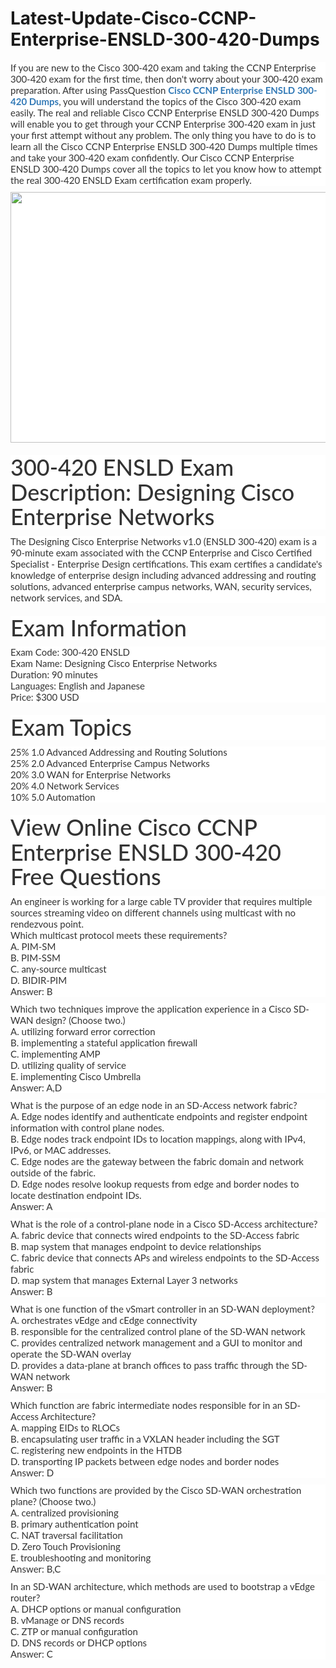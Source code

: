 # Latest-Update-Cisco-CCNP-Enterprise-ENSLD-300-420-Dumps
<p>
	<span style="font-size:12px;font-weight:normal;">
	<p style="box-sizing:border-box;margin-top:0px;margin-bottom:10px;color:#333333;font-family:Lato;font-size:15px;white-space:normal;background-color:#FFFFFF;">
		If you are new to the Cisco 300-420 exam and taking the CCNP Enterprise 300-420 exam for the first time, then don't worry about your 300-420 exam preparation. After using PassQuestion&nbsp;<span style="box-sizing:border-box;font-weight:700;"><a href="https://www.passquestion.com/300-420.html" style="box-sizing:border-box;background-color:transparent;color:#337AB7;text-decoration-line:none;">Cisco CCNP Enterprise ENSLD 300-420 Dumps</a></span>, you will understand the topics of the Cisco 300-420 exam easily. The real and reliable Cisco CCNP Enterprise ENSLD 300-420 Dumps will enable you to get through your CCNP Enterprise 300-420 exam in just your first attempt without any problem. The only thing you have to do is to learn all the Cisco CCNP Enterprise ENSLD 300-420 Dumps multiple times and take your 300-420 exam confidently. Our Cisco CCNP Enterprise ENSLD 300-420 Dumps cover all the topics to let you know how to attempt the real 300-420 ENSLD Exam certification exam properly.
	</p>
	<p style="box-sizing:border-box;margin-top:0px;margin-bottom:10px;color:#333333;font-family:Lato;font-size:15px;white-space:normal;background-color:#FFFFFF;">
		<img alt="" src="https://www.passquestion.com/uploads/pqcom/images/20220719/97480f7894eef89da0e1fa50886916f6.png" style="box-sizing:border-box;vertical-align:middle;max-width:100%;height:401px;width:600px;" />
	</p>
	<h1 style="box-sizing:border-box;margin:20px 0px 10px;font-size:36px;font-family:Lato;font-weight:500;line-height:1.1;color:#333333;white-space:normal;background-color:#FFFFFF;">
		300-420 ENSLD Exam Description: Designing Cisco Enterprise Networks
	</h1>
	<p style="box-sizing:border-box;margin-top:0px;margin-bottom:10px;color:#333333;font-family:Lato;font-size:15px;white-space:normal;background-color:#FFFFFF;">
		The Designing Cisco Enterprise Networks v1.0 (ENSLD 300-420) exam is a 90-minute exam associated with the CCNP Enterprise and Cisco Certified Specialist - Enterprise Design certifications. This exam certifies a candidate's knowledge of enterprise design including advanced addressing and routing solutions, advanced enterprise campus networks, WAN, security services, network services, and SDA.
	</p>
	<h1 style="box-sizing:border-box;margin:20px 0px 10px;font-size:36px;font-family:Lato;font-weight:500;line-height:1.1;color:#333333;white-space:normal;background-color:#FFFFFF;">
		Exam Information
	</h1>
	<p style="box-sizing:border-box;margin-top:0px;margin-bottom:10px;color:#333333;font-family:Lato;font-size:15px;white-space:normal;background-color:#FFFFFF;">
		Exam Code: 300-420 ENSLD<br style="box-sizing:border-box;" />
Exam Name: Designing Cisco Enterprise Networks<br style="box-sizing:border-box;" />
Duration: 90 minutes<br style="box-sizing:border-box;" />
Languages: English and Japanese<br style="box-sizing:border-box;" />
Price: $300 USD
	</p>
	<h1 style="box-sizing:border-box;margin:20px 0px 10px;font-size:36px;font-family:Lato;font-weight:500;line-height:1.1;color:#333333;white-space:normal;background-color:#FFFFFF;">
		Exam Topics
	</h1>
	<p style="box-sizing:border-box;margin-top:0px;margin-bottom:10px;color:#333333;font-family:Lato;font-size:15px;white-space:normal;background-color:#FFFFFF;">
		25% 1.0 Advanced Addressing and Routing Solutions<br style="box-sizing:border-box;" />
25% 2.0 Advanced Enterprise Campus Networks<br style="box-sizing:border-box;" />
20% 3.0 WAN for Enterprise Networks<br style="box-sizing:border-box;" />
20% 4.0 Network Services<br style="box-sizing:border-box;" />
10% 5.0 Automation
	</p>
	<h1 style="box-sizing:border-box;margin:20px 0px 10px;font-size:36px;font-family:Lato;font-weight:500;line-height:1.1;color:#333333;white-space:normal;background-color:#FFFFFF;">
		View Online Cisco CCNP Enterprise ENSLD 300-420 Free Questions
	</h1>
	<p style="box-sizing:border-box;margin-top:0px;margin-bottom:10px;color:#333333;font-family:Lato;font-size:15px;white-space:normal;background-color:#FFFFFF;">
		An engineer is working for a large cable TV provider that requires multiple sources streaming video on different channels using multicast with no rendezvous point.&nbsp;<br style="box-sizing:border-box;" />
Which multicast protocol meets these requirements?&nbsp;<br style="box-sizing:border-box;" />
A. PIM-SM&nbsp;<br style="box-sizing:border-box;" />
B. PIM-SSM&nbsp;<br style="box-sizing:border-box;" />
C. any-source multicast&nbsp;<br style="box-sizing:border-box;" />
D. BIDIR-PIM&nbsp;<br style="box-sizing:border-box;" />
Answer: B
	</p>
	<p style="box-sizing:border-box;margin-top:0px;margin-bottom:10px;color:#333333;font-family:Lato;font-size:15px;white-space:normal;background-color:#FFFFFF;">
		Which two techniques improve the application experience in a Cisco SD-WAN design? (Choose two.)&nbsp;<br style="box-sizing:border-box;" />
A. utilizing forward error correction&nbsp;<br style="box-sizing:border-box;" />
B. implementing a stateful application firewall&nbsp;<br style="box-sizing:border-box;" />
C. implementing AMP&nbsp;<br style="box-sizing:border-box;" />
D. utilizing quality of service&nbsp;<br style="box-sizing:border-box;" />
E. implementing Cisco Umbrella&nbsp;<br style="box-sizing:border-box;" />
Answer: A,D
	</p>
	<p style="box-sizing:border-box;margin-top:0px;margin-bottom:10px;color:#333333;font-family:Lato;font-size:15px;white-space:normal;background-color:#FFFFFF;">
		What is the purpose of an edge node in an SD-Access network fabric?&nbsp;<br style="box-sizing:border-box;" />
A. Edge nodes identify and authenticate endpoints and register endpoint information with control plane nodes.&nbsp;<br style="box-sizing:border-box;" />
B. Edge nodes track endpoint IDs to location mappings, along with IPv4, IPv6, or MAC addresses.&nbsp;<br style="box-sizing:border-box;" />
C. Edge nodes are the gateway between the fabric domain and network outside of the fabric.&nbsp;<br style="box-sizing:border-box;" />
D. Edge nodes resolve lookup requests from edge and border nodes to locate destination endpoint IDs.&nbsp;<br style="box-sizing:border-box;" />
Answer: A
	</p>
	<p style="box-sizing:border-box;margin-top:0px;margin-bottom:10px;color:#333333;font-family:Lato;font-size:15px;white-space:normal;background-color:#FFFFFF;">
		What is the role of a control-plane node in a Cisco SD-Access architecture?&nbsp;<br style="box-sizing:border-box;" />
A. fabric device that connects wired endpoints to the SD-Access fabric&nbsp;<br style="box-sizing:border-box;" />
B. map system that manages endpoint to device relationships&nbsp;<br style="box-sizing:border-box;" />
C. fabric device that connects APs and wireless endpoints to the SD-Access fabric&nbsp;<br style="box-sizing:border-box;" />
D. map system that manages External Layer 3 networks&nbsp;<br style="box-sizing:border-box;" />
Answer: B
	</p>
	<p style="box-sizing:border-box;margin-top:0px;margin-bottom:10px;color:#333333;font-family:Lato;font-size:15px;white-space:normal;background-color:#FFFFFF;">
		What is one function of the vSmart controller in an SD-WAN deployment?&nbsp;<br style="box-sizing:border-box;" />
A. orchestrates vEdge and cEdge connectivity&nbsp;<br style="box-sizing:border-box;" />
B. responsible for the centralized control plane of the SD-WAN network&nbsp;<br style="box-sizing:border-box;" />
C. provides centralized network management and a GUI to monitor and operate the SD-WAN overlay&nbsp;<br style="box-sizing:border-box;" />
D. provides a data-plane at branch offices to pass traffic through the SD-WAN network&nbsp;<br style="box-sizing:border-box;" />
Answer: B&nbsp;
	</p>
	<p style="box-sizing:border-box;margin-top:0px;margin-bottom:10px;color:#333333;font-family:Lato;font-size:15px;white-space:normal;background-color:#FFFFFF;">
		Which function are fabric intermediate nodes responsible for in an SD-Access Architecture?&nbsp;<br style="box-sizing:border-box;" />
A. mapping EIDs to RLOCs&nbsp;<br style="box-sizing:border-box;" />
B. encapsulating user traffic in a VXLAN header including the SGT&nbsp;<br style="box-sizing:border-box;" />
C. registering new endpoints in the HTDB&nbsp;<br style="box-sizing:border-box;" />
D. transporting IP packets between edge nodes and border nodes&nbsp;<br style="box-sizing:border-box;" />
Answer: D
	</p>
	<p style="box-sizing:border-box;margin-top:0px;margin-bottom:10px;color:#333333;font-family:Lato;font-size:15px;white-space:normal;background-color:#FFFFFF;">
		Which two functions are provided by the Cisco SD-WAN orchestration plane? (Choose two.)&nbsp;<br style="box-sizing:border-box;" />
A. centralized provisioning&nbsp;<br style="box-sizing:border-box;" />
B. primary authentication point&nbsp;<br style="box-sizing:border-box;" />
C. NAT traversal facilitation&nbsp;<br style="box-sizing:border-box;" />
D. Zero Touch Provisioning&nbsp;<br style="box-sizing:border-box;" />
E. troubleshooting and monitoring&nbsp;<br style="box-sizing:border-box;" />
Answer: B,C
	</p>
	<p style="box-sizing:border-box;margin-top:0px;margin-bottom:10px;color:#333333;font-family:Lato;font-size:15px;white-space:normal;background-color:#FFFFFF;">
		In an SD-WAN architecture, which methods are used to bootstrap a vEdge router?&nbsp;<br style="box-sizing:border-box;" />
A. DHCP options or manual configuration&nbsp;<br style="box-sizing:border-box;" />
B. vManage or DNS records&nbsp;<br style="box-sizing:border-box;" />
C. ZTP or manual configuration&nbsp;<br style="box-sizing:border-box;" />
D. DNS records or DHCP options&nbsp;<br style="box-sizing:border-box;" />
Answer: C
	</p>
</span>
</p>
<p>
	<br />
</p>
